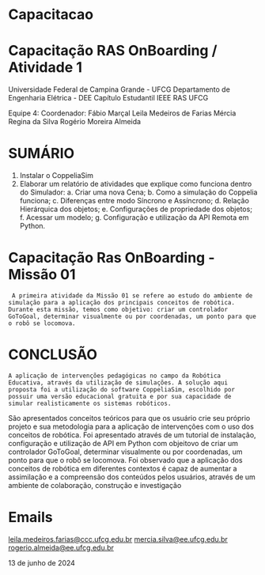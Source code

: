 # Capacitacao

# Capacitação RAS OnBoarding / Atividade 1

Universidade Federal de Campina Grande - UFCG
Departamento de Engenharia Elétrica - DEE
Capítulo Estudantil IEEE RAS UFCG

Equipe 4:
Coordenador: Fábio Marçal
Leila Medeiros de Farias
Mércia Regina da Silva
Rogério Moreira Almeida

# SUMÁRIO

1. Instalar o CoppeliaSim 
2. Elaborar um relatório de atividades que explique como funciona
dentro do Simulador:
         a. Criar uma nova Cena;
         b. Como a simulação do Coppelia funciona;
         c. Diferenças entre modo Síncrono e Assíncrono;
         d. Relação Hierárquica dos objetos;
         e. Configurações de propriedade dos objetos;
         f. Acessar um modelo;
         g. Configuração e utilização da API Remota em Python.

# Capacitação Ras OnBoarding - Missão 01

     A primeira atividade da Missão 01 se refere ao estudo do ambiente de simulação para a aplicação dos principais conceitos de robótica. Durante esta missão, temos como objetivo: criar um controlador GoToGoal, determinar visualmente ou por coordenadas, um ponto para que o robô se locomova.

# CONCLUSÃO     

    A aplicação de intervenções pedagógicas no campo da Robótica Educativa, através da utilização de simulações. A solução aqui proposta foi a utilização do software CoppeliaSim, escolhido por possuir uma versão educacional gratuita e por sua capacidade de simular realisticamente os sistemas robóticos. 
   São apresentados conceitos teóricos para que os usuário crie seu próprio projeto e sua metodologia para a aplicação de intervenções com o uso dos conceitos de robótica. 
   Foi apresentado através de um tutorial  de instalação, configuração e utilização de API em Python com objeitovo de criar um controlador GoToGoal, determinar visualmente ou por coordenadas, um ponto para que o robô se locomova.
   Foi observado que a aplicação dos conceitos de robótica em diferentes contextos é capaz de aumentar a assimilação e a compreensão dos conteúdos pelos usuários, através de um ambiente de colaboração, construção e investigação

# Emails

leila.medeiros.farias@ccc.ufcg.edu.br
mercia.silva@ee.ufcg.edu.br
rogerio.almeida@ee.ufcg.edu.br

13 de junho de 2024

